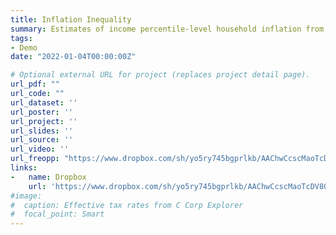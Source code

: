 ```yaml
---
title: Inflation Inequality
summary: Estimates of income percentile-level household inflation from 1979-Present. Dropbox link below to code, data, and appendix. Email me with questions and please cite if you use data.
tags:
- Demo
date: "2022-01-04T00:00:00Z"

# Optional external URL for project (replaces project detail page).
url_pdf: ""
url_code: ""
url_dataset: ''
url_poster: ''
url_project: ''
url_slides: ''
url_source: ''
url_video: ''
url_freopp: "https://www.dropbox.com/sh/yo5ry745bgprlkb/AAChwCcscMaoTcDV8Qo5CgdEa?dl=0"
links:
-   name: Dropbox
    url: 'https://www.dropbox.com/sh/yo5ry745bgprlkb/AAChwCcscMaoTcDV8Qo5CgdEa?dl=0'
#image:
#  caption: Effective tax rates from C Corp Explorer
#  focal_point: Smart
---
```

